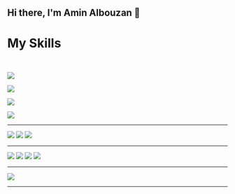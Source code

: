 ## Hi there, I'm Amin Albouzan 👋


<h1>My Skills</h1>
<br/>

<p align="center">

<a href="https://twitter.com/mohamed_abusrea"><img src="https://img.shields.io/badge/twitter-%231FA1F1?style=flat&logo=twitter&logoColor=white"/></a>

<a href="https://www.linkedin.com/in/mohamedabusrea"><img src="https://img.shields.io/badge/linkedin-%23017785?style=flat&logo=linkedin&logoColor=white"/></a>

<a href="https://www.youtube.com/c/mohamedabusrea"><img src="https://img.shields.io/badge/youtube-%23FF0000?style=flat&logo=youtube&logoColor=white"/></a>

<a href="https://www.instagram.com/mohamed_abusrea"><img src="https://img.shields.io/badge/instagram-%23E4415F?style=flat&logo=instagram&logoColor=white"/></a>

</p>

<hr/>


<div >
<img src="https://img.icons8.com/?size=100&id=20909&format=png&color=000000" width:"15px"/>
<img src="https://img.icons8.com/?size=100&id=21278&format=png&color=000000" width:"15px"/>
<img src="https://img.icons8.com/?size=100&id=EzPCiQUqWWEa&format=png&color=000000" width:"15px"/>
</div>

<hr/>


<div >
<img src="https://img.icons8.com/?size=100&id=123603&format=png&color=000000" width:"15px"/>
<img src="https://img.icons8.com/?size=100&id=jD-fJzVguBmw&format=png&color=000000" width:"15px"/>
<img src="https://img.icons8.com/?size=100&id=54087&format=png&color=000000" width:"15px"/>
<img src="https://img.icons8.com/?size=100&id=PZQVBAxaueDJ&format=png&color=000000" width:"15px"/>
</div>

<hr/>


<div >
<img src="https://img.icons8.com/?size=100&id=9nLaR5KFGjN0&format=png&color=000000" width:"15px"/>

</div>


<hr/>
